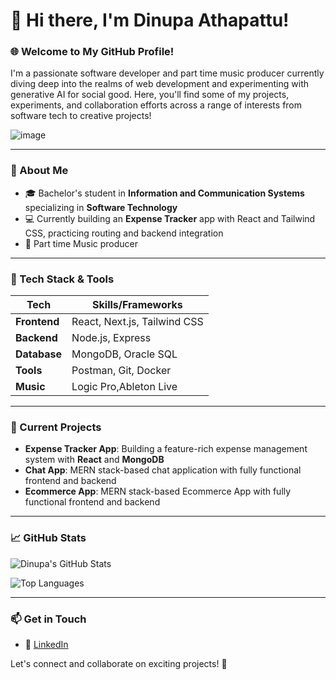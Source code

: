 # 👋 Hi there, I'm Dinupa Athapattu!

### 🌐 Welcome to My GitHub Profile!

I'm a passionate software developer and part time music producer currently diving deep into the realms of web development and experimenting with generative AI for social good. Here, you'll find some of my projects, experiments, and collaboration efforts across a range of interests from software tech to creative projects!

![image](https://github.com/user-attachments/assets/4999ff36-94ed-42c2-aab1-e68ea60a894c)


---

### 🚀 About Me

- 🎓 Bachelor's student in **Information and Communication Systems** specializing in **Software Technology**
- 💻 Currently building an **Expense Tracker** app with React and Tailwind CSS, practicing routing and backend integration
- 🎸 Part time Music producer

---

### 🔧 Tech Stack & Tools

| Tech           | Skills/Frameworks     |
| -------------- | ---------------------- |
| **Frontend**   | React, Next.js, Tailwind CSS |
| **Backend**    | Node.js, Express       |
| **Database**   | MongoDB, Oracle SQL    |
| **Tools**      | Postman, Git, Docker   |
| **Music**      | Logic Pro,Ableton Live    |

---

### 📌 Current Projects

- **Expense Tracker App**: Building a feature-rich expense management system with **React** and **MongoDB**
- **Chat App**: MERN stack-based chat application with fully functional frontend and backend
- **Ecommerce App**: MERN stack-based Ecommerce App with fully functional frontend and backend

---

### 📈 GitHub Stats

![Dinupa's GitHub Stats](https://github-readme-stats.vercel.app/api?username=DinupaAthapattu&show_icons=true&theme=radical)

![Top Languages](https://github-readme-stats.vercel.app/api/top-langs/?username=DinupaAthapattu&layout=compact&theme=radical)

---

### 📫 Get in Touch

- 💼 [LinkedIn]([https://www.linkedin.com/in/YourProfile](https://www.linkedin.com/in/dinupa-athapattu-767bb0190/))

Let's connect and collaborate on exciting projects! 🚀
